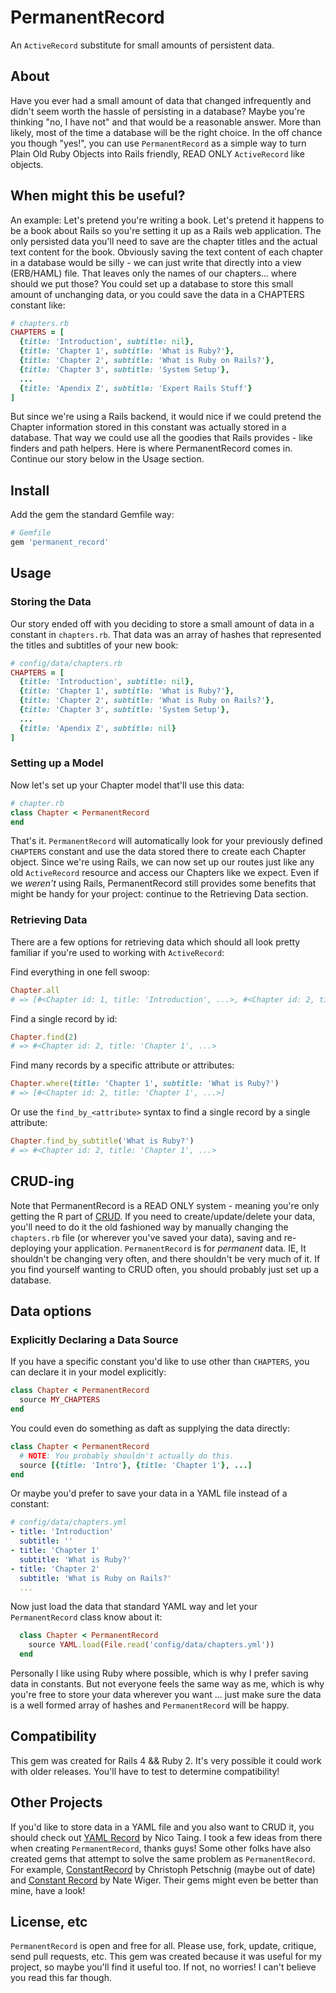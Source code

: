 # PermanentRecord #

An `ActiveRecord` substitute for small amounts of persistent data.

## About ##

Have you ever had a small amount of data that changed infrequently and didn't seem worth the hassle of persisting in a database? Maybe you're thinking "no, I have not" and that would be a reasonable answer. More than likely, most of the time a database will be the right choice. In the off chance you though "yes!", you can use `PermanentRecord` as a simple way to turn Plain Old Ruby Objects into Rails friendly, READ ONLY `ActiveRecord` like objects.

## When might this be useful? ##

An example: Let's pretend you're writing a book. Let's pretend it happens to be a book about Rails so you're setting it up as a Rails web application. The only persisted data you'll need to save are the chapter titles and the actual text content for the book. Obviously saving the text content of each chapter in a database would be silly - we can just write that directly into a view (ERB/HAML) file. That leaves only the names of our chapters... where should we put those? You could set up a database to store this small amount of unchanging data, or you could save the data in a CHAPTERS constant like:

```ruby
# chapters.rb
CHAPTERS = [
  {title: 'Introduction', subtitle: nil},
  {title: 'Chapter 1', subtitle: 'What is Ruby?'},
  {title: 'Chapter 2', subtitle: 'What is Ruby on Rails?'},
  {title: 'Chapter 3', subtitle: 'System Setup'},
  ...
  {title: 'Apendix Z', subtitle: 'Expert Rails Stuff'}
]
```

But since we're using a Rails backend, it would nice if we could pretend the Chapter information stored in this constant was actually stored in a database. That way we could use all the goodies that Rails provides - like finders and path helpers. Here is where PermanentRecord comes in. Continue our story below in the Usage section. 


## Install ##

Add the gem the standard Gemfile way:

```ruby
# Gemfile
gem 'permanent_record'
```

## Usage ##

### Storing the Data ###

Our story ended off with you deciding to store a small amount of data in a constant in `chapters.rb`. That data was an array of hashes that represented the titles and subtitles of your new book:

```ruby
# config/data/chapters.rb
CHAPTERS = [
  {title: 'Introduction', subtitle: nil},
  {title: 'Chapter 1', subtitle: 'What is Ruby?'},
  {title: 'Chapter 2', subtitle: 'What is Ruby on Rails?'},
  {title: 'Chapter 3', subtitle: 'System Setup'},
  ...
  {title: 'Apendix Z', subtitle: nil}
]
```

### Setting up a Model ###

Now let's set up your Chapter model that'll use this data:

```ruby
# chapter.rb
class Chapter < PermanentRecord
end
```

That's it. `PermanentRecord` will automatically look for your previously defined `CHAPTERS` constant and use the data stored there to create each Chapter object. Since we're using Rails, we can now set up our routes just like any old `ActiveRecord` resource and access our Chapters like we expect. Even if we *weren't* using Rails, PermanentRecord still provides some benefits that might be handy for your project: continue to the Retrieving Data section.

### Retrieving Data ###

There are a few options for retrieving data which should all look pretty familiar if you're used to working with `ActiveRecord`:

Find everything in one fell swoop:
```ruby
Chapter.all
# => [#<Chapter id: 1, title: 'Introduction', ...>, #<Chapter id: 2, title: 'Chapter 1', ...>, ...]
```

Find a single record by id:
```ruby
Chapter.find(2)
# => #<Chapter id: 2, title: 'Chapter 1', ...>
```

Find many records by a specific attribute or attributes:
```ruby
Chapter.where(title: 'Chapter 1', subtitle: 'What is Ruby?')
# => [#<Chapter id: 2, title: 'Chapter 1', ...>]
```

Or use the `find_by_<attribute>` syntax to find a single record by a single attribute:
```ruby
Chapter.find_by_subtitle('What is Ruby?')
# => #<Chapter id: 2, title: 'Chapter 1', ...>
```

## CRUD-ing ##

Note that PermanentRecord is a READ ONLY system - meaning you're only getting the R part of [CRUD](https://en.wikipedia.org/wiki/Create,_read,_update_and_delete). If you need to create/update/delete your data, you'll need to do it the old fashioned way by manually changing the `chapters.rb` file (or wherever you've saved your data), saving and re-deploying your application. `PermanentRecord` is for *permanent* data. IE, It shouldn't be changing very often, and there shouldn't be very much of it. If you find yourself wanting to CRUD often, you should probably just set up a database. 

## Data options ##

### Explicitly Declaring a Data Source ###

If you have a specific constant you'd like to use other than `CHAPTERS`, you can declare it in your model explicitly: 

```ruby
class Chapter < PermanentRecord
  source MY_CHAPTERS
end
```

You could even do something as daft as supplying the data directly: 

```ruby
class Chapter < PermanentRecord
  # NOTE: You probably shouldn't actually do this.
  source [{title: 'Intro'}, {title: 'Chapter 1'}, ...]
end
```

Or maybe you'd prefer to save your data in a YAML file instead of a constant:

```yaml
# config/data/chapters.yml
- title: 'Introduction'
  subtitle: ''
- title: 'Chapter 1'
  subtitle: 'What is Ruby?'
- title: 'Chapter 2'
  subtitle: 'What is Ruby on Rails?'
  ...
```

Now just load the data that standard YAML way and let your `PermanentRecord` class know about it:

```ruby
  class Chapter < PermanentRecord
    source YAML.load(File.read('config/data/chapters.yml'))
  end
```

Personally I like using Ruby where possible, which is why I prefer saving data in constants. But not everyone feels the same way as me, which is why you're free to store your data wherever you want ... just make sure the data is a well formed array of hashes and `PermanentRecord` will be happy.

## Compatibility ##

This gem was created for Rails 4 && Ruby 2. It's very possible it could work with older releases. You'll have to test to determine compatibility!

## Other Projects ##

If you'd like to store data in a YAML file and you also want to CRUD it, you should check out [YAML Record](https://github.com/nicotaing/yaml_record) by Nico Taing. I took a few ideas from there when creating `PermanentRecord`, thanks guys! Some other folks have also created gems that attempt to solve the same problem as `PermanentRecord`. For example, [ConstantRecord](https://github.com/cpetschnig/constantrecord) by Christoph Petschnig (maybe out of date) and [Constant Record](https://github.com/nateware/constant_record) by Nate Wiger. Their gems might even be better than mine, have a look!

## License, etc ##

`PermanentRecord` is open and free for all. Please use, fork, update, critique, send pull requests, etc. This gem was created because it was useful for my project, so maybe you'll find it useful too. If not, no worries! I can't believe you read this far though.